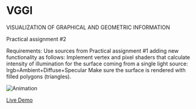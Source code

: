 # VGGI
VISUALIZATION OF GRAPHICAL AND GEOMETRIC INFORMATION

Practical assignment #2

Requirements: 
   Use sources from Practical assignment #1 adding new functionality as follows:
      Implement vertex and pixel shaders that calculate intensity of illumination for the surface coming from a single light source:    
        Irgb=Ambient+Diffuse+Specular
      Make sure the surface is rendered with filled polygons (triangles).
      
![Animation](https://user-images.githubusercontent.com/56359969/207969949-1e4413ba-e88c-48d4-bd2b-7fc08af68fc5.gif)
      
[Live Demo](https://bondar4uk.github.io/VGGI/)
